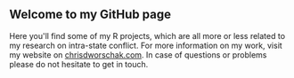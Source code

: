 ## Welcome to my GitHub page
Here you'll find some of my R projects, which are all more or less related to my research on intra-state conflict. For more information on my work, visit my website on [chrisdworschak.com](https://www.chrisdworschak.com/). In case of questions or problems please do not hesitate to get in touch.
